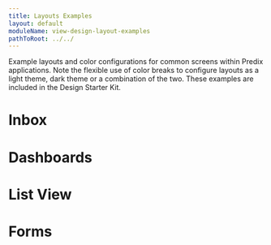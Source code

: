 ```yaml
---
title: Layouts Examples
layout: default
moduleName: view-design-layout-examples
pathToRoot: ../../
---
```


Example layouts and color configurations for common screens within Predix applications. Note the flexible use of color breaks to configure layouts as a light theme, dark theme or a combination of the two. These examples are included in the Design
Starter Kit.


# Inbox
  <catalog-picture
    title="Light Themed"
    img-src="../../../img/guidelines/design/page-layouts/inbox_light"
    img-alt="inbox light theme">
  </catalog-picture>
  <catalog-picture
    title="Mixed Themed"
    img-src="../../../img/guidelines/design/page-layouts/inbox_dark_top"
    img-alt="inbox dark top theme">
  </catalog-picture>
  <catalog-picture
    title="Dark Themed"
    img-src="../../../img/guidelines/design/page-layouts/inbox_dark"
    img-alt="inbox dark theme">
  </catalog-picture>

# Dashboards
  <catalog-picture
    title="Light Themed"
    img-src="../../../img/guidelines/design/page-layouts/dashboard_light"
    img-alt="dashboard light theme">
  </catalog-picture>
  <catalog-picture
    title="Mixed Themed"
    img-src="../../../img/guidelines/design/page-layouts/dashboard_dark_top"
    img-alt="dashboard dark top theme">
  </catalog-picture>
  <catalog-picture
    title="Dark Themed"
    img-src="../../../img/guidelines/design/page-layouts/dashboard_dark"
    img-alt="dashboard dark theme">
  </catalog-picture>

# List View
  <catalog-picture
    title="Light Themed"
    img-src="../../../img/guidelines/design/page-layouts/filtered_list_light"
    img-alt="filtered list light theme">
  </catalog-picture>
  <catalog-picture
    title="Mixed Themed"
    img-src="../../../img/guidelines/design/page-layouts/filtered_list_dark_top"
    img-alt="filtered list dark top theme">
  </catalog-picture>
  <catalog-picture
    title="Dark Themed"
    img-src="../../../img/guidelines/design/page-layouts/filtered_list_dark"
    img-alt="filtered list dark theme">
  </catalog-picture>

# Forms
  <catalog-picture
    title="Light Themed"
    img-src="../../../img/guidelines/design/page-layouts/form_light"
    img-alt="form list light theme">
  </catalog-picture>
  <catalog-picture
    title="Mixed Themed"
    img-src="../../../img/guidelines/design/page-layouts/form_dark_top"
    img-alt="form list dark top theme">
  </catalog-picture>
  <catalog-picture
    title="Dark Themed"
    img-src="../../../img/guidelines/design/page-layouts/form_dark"
    img-alt="form list dark theme">
  </catalog-picture>
</div>
